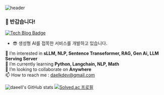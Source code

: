 
![header](https://capsule-render.vercel.app/api?type=soft&color=auto&height=300&section=header&text=Hello%20I'm%20Daeell&fontSize=90)

### 👋 반갑습니다!

[![Tech Blog Badge](https://img.shields.io/badge/Blog-CC0000?style=flat-square&logo=Tesla&logoColor=white&link=https://velog.io/@daelkdev)](https://velog.io/@daelkdev)

* 😎 생성형 AI를 접목한 서비스를 개발하고 있습니다.

👀 I’m interested in **sLLM, NLP, Sentence Transeformer, RAG, Gen Ai, LLM Serving Server**   
🌱 I’m currently learning **Python, Langchain, NLP, Math**   
💞️ I’m looking to collaborate on **Anywhere**   
📫 How to reach me : daelkdev@gmail.com 

![daeell's GitHub stats](https://github-readme-stats.vercel.app/api?username=daeell&show_icons=true&theme=radical)
[![Solved.ac
프로필](http://mazassumnida.wtf/api/v2/generate_badge?boj=syword1111)](https://solved.ac/{handle})
<!--
**Daeell/daeell** is a ✨ _special_ ✨ repository because its `README.md` (this file) appears on your GitHub profile.


Here are some ideas to get you started:

- 🔭 I’m currently working on ...
- 🌱 I’m currently learning ...
- 👯 I’m looking to collaborate on ...
- 🤔 I’m looking for help with ...
- 💬 Ask me about ...
- 📫 How to reach me: ...
- 😄 Pronouns: ...
- ⚡ Fun fact: ...
-->
